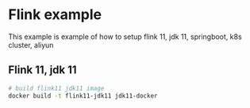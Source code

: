 # Flink example 

This example is example of how to setup flink 11, jdk 11, springboot, k8s cluster, aliyun

## Flink 11, jdk 11
```bash
# build flink11 jdk11 image
docker build -t flink11-jdk11 jdk11-docker
```





 